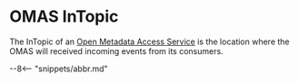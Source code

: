 <!-- SPDX-License-Identifier: CC-BY-4.0 -->
<!-- Copyright Contributors to the ODPi Egeria project. -->

# OMAS InTopic

The InTopic of an [Open Metadata Access Service](/egeria-docs/services/omas) is the location where the OMAS will received
incoming events from its consumers.



--8<-- "snippets/abbr.md"
